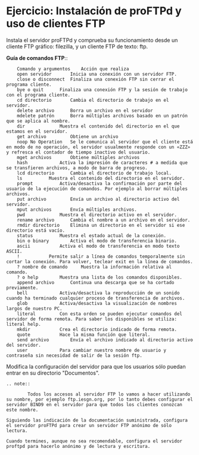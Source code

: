 # Ejercicio: Instalación de proFTPd y uso de clientes FTP

Instala el servidor proFTPd y comprueba su funcionamiento desde un cliente FTP gráfico: filezilla, y un cliente FTP de texto: ftp.

**Guía de comandos FTP**::

        Comando y argumentos	Acción que realiza
        open servidor 		Inicia una conexión con un servidor FTP.
        close o disconnect 	Finaliza una conexión FTP sin cerrar el programa cliente.
        bye o quit 		Finaliza una conexión FTP y la sesión de trabajo con el programa cliente.
        cd directorio 		Cambia el directorio de trabajo en el servidor.
        delete archivo 		Borra un archivo en el servidor
        mdelete patrón 		Borra múltiples archivos basado en un patrón que se aplica al nombre.
        dir 			Muestra el contenido del directorio en el que estamos en el servidor.
        get archivo 		Obtiene un archivo
        noop No Operation 	Se le comunica al servidor que el cliente está en modo de no operación, el servidor usualmente responde con un «ZZZ» y refresca el contador de tiempo inactivo del usuario.
        mget archivos 		Obtiene múltiples archivos
        hash 			Activa la impresión de caracteres # a medida que se transfieren archivos, a modo de barra de progreso.
        lcd directorio 		Cambia el directorio de trabajo local.
        ls 			Muestra el contenido del directorio en el servidor.
        prompt 			Activa/desactiva la confirmación por parte del usuario de la ejecución de comandos. Por ejemplo al borrar múltiples archivos.
        put archivo 		Envía un archivo al directorio activo del servidor.
        mput archivos 		Envía múltiples archivos.
        pwd 			Muestra el directorio activo en el servidor.
        rename archivo 		Cambia el nombre a un archivo en el servidor.
        rmdir directorio 	Elimina un directorio en el servidor si ese directorio está vacío.
        status 			Muestra el estado actual de la conexión.
        bin o binary 		Activa el modo de transferencia binario.
        ascii 			Activa el modo de transferencia en modo texto ASCII.
        ! 			Permite salir a línea de comandos temporalmente sin cortar la conexión. Para volver, teclear exit en la línea de comandos.
        ? nombre de comando 	Muestra la información relativa al comando.
        ? o help 		Muestra una lista de los comandos disponibles.
        append archivo 		Continua una descarga que se ha cortado previamente.
        bell 			Activa/desactiva la reproducción de un sonido cuando ha terminado cualquier proceso de transferencia de archivos.
        glob 			Activa/desactiva la visualización de nombres largos de nuestro PC.
        literal 		Con esta orden se pueden ejecutar comandos del servidor de forma remota. Para saber los disponibles se utiliza: literal help.
        mkdir 			Crea el directorio indicado de forma remota.
        quote 			Hace la misma función que literal.
        send archivo 		Envía el archivo indicado al directorio activo del servidor.
        user 			Para cambiar nuestro nombre de usuario y contraseña sin necesidad de salir de la sesión ftp.

Modifica la configuración del servidor para que los usuarios sólo puedan entrar en su directorio "Documentos".

```eval_rst
.. note::

        Todos los accesos al servidor FTP lo vamos a hacer utilizando su nombre, por ejemplo ftp.iesgn.org, por lo tanto debes configurar el servidor BIND9 en el servidor para que todos los clientes conozcan este nombre.

Siguiendo las indicación de la documentación suministrada, configura el servidor proFTPd para crear un servidor FTP anónimo de sólo lectura.

Cuando termines, aunque no sea recomendable, configura el servidor proftpd para hacerlo anónimo y de lectura y escritura.
```